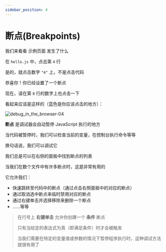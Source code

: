 ```yaml
---
sidebar_position: 4
---
```


# 断点(Breakpoints)

我们来看看 示例页面 发生了什么

在 `hello.js` 中，点击第 `4` 行

是的，就点击数字 `"4"` 上，不是点击代码

恭喜你！你已经设置了一个断点

现在，请在第 `8` 行的数字上也点击一下

看起来应该是这样的（蓝色是你应该点击的地方）：

![debug_in_the_browser-04](https://development-guides-1258936571.cos.ap-chengdu.myqcloud.com/web/guides/ecmascript/debug_in_the_browser-04.png)

**断点** 是调试器会自动暂停 JavaScript 执行的地方

当代码被暂停时，我们可以检查当前的变量，在控制台执行命令等等

换句话说，我们可以调试它

我们总是可以在右侧的面板中找到断点的列表

当我们在数个文件中有许多断点时，这是非常有用的

它允许我们：

- 快速跳转至代码中的断点（通过点击右侧面板中的对应的断点）
- 通过取消选中断点来临时禁用对应的断点
- 通过右键单击并选择移除来删除一个断点
- ……等等

> 在行号上 **右键单击** 允许你创建一个 **条件** 断点
>
> 只有当给定的表达式为真（即满足条件）时才会被触发
>
> 当我们需要在特定的变量值或参数的情况下暂停程序执行时，这种调试方法就很有用了

